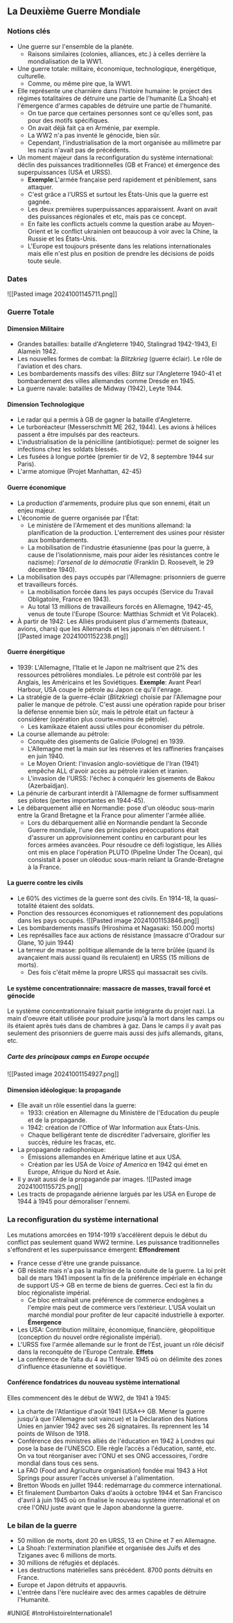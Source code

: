 ## La Deuxième Guerre Mondiale
### Notions clés
- Une guerre sur l'ensemble de la planète.
	- Raisons similaires (colonies, alliances, etc.) à celles derrière la mondialisation de la WW1.
- Une guerre totale: militaire, économique, technologique, énergétique, culturelle.
	- Comme, ou même pire que, la WW1.
- Elle représente une charnière dans l'histoire humaine: le project des régimes totalitaires de détruire une partie de l'humanité (La Shoah) et l'émergence d'armes capables de détruire une partie de l'humanité.
	- On tue parce que certaines personnes sont ce qu'elles sont, pas pour des motifs spécifiques.
	- On avait déjà fait ça en Arménie, par exemple.
	- La WW2 n'a pas inventé le génocide, bien sûr.
	- Cependant, l'industrialisation de la mort organisée au millimetre par les nazis n'avait pas de précédents.
- Un moment majeur dans la reconfiguration du système international: déclin des puissances traditionnelles (GB et France) et émergence des superpuissances (USA et URSS).
	- **Exemple**:L'armée française perd rapidement et péniblement, sans attaquer.
	- C'est grâce a l'URSS et surtout les États-Unis que la guerre est gagnée.
	- Les deux premières superpuissances apparaissent. Avant on avait des puissances régionales et etc, mais pas ce concept.
	- En faite les conflicts actuels comme la question arabe au Moyen-Orient et le conflict ukrainien ont beaucoup à voir avec la Chine, la Russie et les États-Unis.
	- L'Europe est toujours présente dans les relations internationales mais elle n'est plus en position de prendre les décisions de poids toute seule.
### Dates
![[Pasted image 20241001145711.png]]
### Guerre Totale
#### Dimension Militaire
- Grandes batailles: bataille d'Angleterre 1940, Stalingrad 1942-1943, El Alamein 1942.
- Les nouvelles formes de combat: la *Blitzkrieg* (guerre éclair). Le rôle de l'aviation et des chars.
- Les bombardements massifs des villes: *Blitz* sur l'Angleterre 1940-41 et bombardement des villes allemandes comme Dresde en 1945.
- La guerre navale: batailles de Midway (1942), Leyte 1944.
#### Dimension Technologique
- Le radar qui a permis à GB de gagner la bataille d'Angleterre.
- Le turboréacteur (Messerschmitt ME 262, 1944). Les avions à hélices passent a être impulsés par des reacteurs.
- L'industrialisation de la pénicilline (antibiotique): permet de soigner les infections chez les soldats blessés.
- Les fusées à longue portée (premier tir de V2, 8 septembre 1944 sur Paris).
- L'arme atomique (Projet Manhattan, 42-45)
#### Guerre économique
- La production d'armements, produire plus que son ennemi, était un enjeu majeur.
- L'économie de guerre organisée par l'État:
	- Le ministère de l'Armement et des munitions allemand: la planification de la production. L'enterrement des usines pour résister aux bombardements.
	- La mobilisation de l'industrie étasunienne (pas pour la guerre, à cause de l'isolationnisme, mais pour aider les résistances contre le nazisme): *l'arsenal de la démocratie* (Franklin D. Roosevelt, le 29 décembre 1940).
- La mobilisation des pays occupés par l'Allemagne: prisonniers de guerre et travailleurs forcés.
	- La mobilisation forcée dans les pays occupés (Service du Travail Obligatoire, France en 1943).
	- Au total 13 millions de travailleurs forcés en Allemagne, 1942-45, venus de toute l'Europe (Source: Matthias Schmidt et Vit Polacek).
- À partir de 1942: Les Alliés produisent plus d'armements (bateaux, avions, chars) que les Allemands et les japonais n'en détruisent.
![[Pasted image 20241001152238.png]]
#### Guerre énergétique
- 1939: L'Allemagne, l'Italie et le Japon ne maîtrisent que 2% des ressources pétrolières mondiales. Le pétrole est contrôlé par les Anglais, les Américains et les Soviétiques. **Exemple**: Avant Pearl Harbour, USA coupe le pétrole au Japon ce qu'il l'enrage.
- La stratégie de la guerre-éclair (*Blitzkrieg*) choisie par l'Allemagne pour palier le manque de pétrole. C'est aussi une opération rapide pour briser la défense ennemie bien sûr, mais le pétrole était un facteur à considérer (opération plus courte=moins de pétrole).
	- Les kamikaze étaient aussi utiles pour économiser du pétrole.
- La course allemande au pétrole:
	- Conquête des gisements de Galicie (Pologne) en 1939.
	- L'Allemagne met la main sur les réserves et les raffineries françaises en juin 1940.
	- Le Moyen Orient: l'invasion anglo-soviétique de l'Iran (1941) empêche ALL d'avoir accès au pétrole irakien et iranien.
	- L'invasion de l'URSS: l'échec à conquérir les gisements de Bakou (Azerbaïdjan).
- La pénurie de carburant interdit à l'Allemagne de former suffisamment ses pilotes (pertes importantes en 1944-45).
- Le débarquement allié en Normandie: pose d'un oléoduc sous-marin entre la Grand Bretagne et la France pour alimenter l'armée alliée.
	- Lors du débarquement allié en Normandie pendant la Seconde Guerre mondiale, l'une des principales préoccupations était d'assurer un approvisionnement continu en carburant pour les forces armées avancées. Pour résoudre ce défi logistique, les Alliés ont mis en place l'opération PLUTO (Pipeline Under The Ocean), qui consistait à poser un oléoduc sous-marin reliant la Grande-Bretagne à la France.
#### La guerre contre les civils
- Le 60% des victimes de la guerre sont des civils. En 1914-18, la quasi-totalité étaient des soldats.
- Ponction des ressources économiques et rationnement des populations dans les pays occupés.
	![[Pasted image 20241001153846.png]]
- Les bombardements massifs (Hiroshima et Nagasaki: 150.000 morts)
- Les représailles face aux actions de résistance (massacre d'Oradour sur Glane, 10 juin 1944)
- La terreur de masse: politique allemande de la terre brûlée (quand ils avançaient mais aussi quand ils reculaient) en URSS (15 millions de morts).
	- Des fois c'était même la propre URSS qui massacrait ses civils.
#### Le système concentrationnaire: massacre de masses, travail forcé et génocide
Le système concentrationnaire faisait partie intégrante du projet nazi. La main d'oeuvre était utilisée pour produire jusqu'à la mort dans les camps ou ils étaient après tués dans de chambres à gaz. Dans le camps il y avait pas seulement des prisonniers de guerre mais aussi des juifs allemands, gitans, etc.
##### Carte des principaux camps en Europe occupée
![[Pasted image 20241001154927.png]]
#### Dimension idéologique: la propagande
- Elle avait un rôle essentiel dans la guerre:
	- 1933: création en Allemagne du Ministère de l'Education du peuple et de la propagande.
	- 1942: création de l'Office of War Information aux États-Unis.
	- Chaque belligérant tente de discréditer l'adversaire, glorifier les succès, réduire les fracas, etc.
- La propagande radiophonique:
	- Émissions allemandes en Amérique latine et aux USA.
	- Création par les USA de *Voice of America* en 1942 qui émet en Europe, Afrique du Nord et Asie.
- Il y avait aussi de la propagande par images.
	![[Pasted image 20241001155725.png]]
- Les tracts de propagande aérienne largués par les USA en Europe de 1944 à 1945 pour démoraliser l'ennemi.
### La reconfiguration du système international
Les mutations amorcées en 1914-1919 s’accélèrent depuis le début du conflict pas seulement quand WW2 termine. Les puissance traditionnelles s'effondrent et les superpuissance émergent:
**Effondrement**
- France cesse d'être une grande puissance.
- GB résiste mais n'a pas la maîtrise de la conduite de la guerre. La loi prêt bail de mars 1941 imposent la fin de la préférence impériale en échange de support    US-> GB en terme de biens de guerres. Ceci est la fin du bloc régionaliste impérial.
	- Ce bloc entraînait une préférence de commerce endogènes a l'empire mais peut de commerce vers l’extérieur. L'USA voulait un marché mondial pour profiter de leur capacité industrielle à exporter.
**Émergence**
- Les USA: Contribution militaire, économique, financière, géopolitique (conception du nouvel ordre régionaliste impérial).
- L'URSS fixe l'armée allemande sur le front de l'Est, jouant un rôle décisif dans la reconquête de l'Europe Centrale.
**Effets**
- La conférence de Yalta du 4 au 11 février 1945 où on délimite des zones d'influence étasunienne et soviétique.
#### Conférence fondatrices du nouveau système international
Elles commencent dès le début de WW2, de 1941 à 1945:
- La charte de l'Atlantique d'août 1941 (USA<-> GB. Mener la guerre jusqu'à que l'Allemagne soit vaincue) et la Déclaration des Nations Unies en janvier 1942 avec ses 26 signataires. Ils reprennent les 14 points de Wilson de 1918.
- Conférence des ministres alliés de l'éducation en 1942 à Londres qui pose la base de l'UNESCO. Elle règle l’accès a l'éducation, santé, etc. On va tout réorganiser avec l'ONU et ses ONG accessoires, l'ordre mondial dans tous ces sens.
- La FAO (Food and Agriculture organisation) fondée mai 1943 à Hot Springs pour assurer l'accès universel à l'alimentation.
- Bretton Woods en juillet 1944: redémarrage du commerce international.
- Et finalement Dumbarton Oaks d'aoûts à octobre 1944 et San Francisco d'avril à juin 1945 où on finalise le nouveau système international et on crée l'ONU juste avant que le Japon abandonne la guerre.
### Le bilan de la guerre
- 50 million de morts, dont 20 en URSS, 13 en Chine et 7 en Allemagne.
- La Shoah: l'extermination planifiée et organisée des Juifs et des Tziganes avec 6 millions de morts.
- 30 millions de réfugiés et déplacés.
- Les destructions matérielles sans précédent. 8700 ponts détruits en France.
- Europe et Japon détruits et appauvris.
- L'entrée dans l'ère nucléaire avec des armes capables de détruire l'Humanité.

#UNIGE 
#IntroHistoireInternationale1 